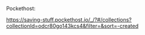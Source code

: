 Pockethost:

https://saving-stuff.pockethost.io/_/?#/collections?collectionId=odcr80go143kcs4&filter=&sort=-created